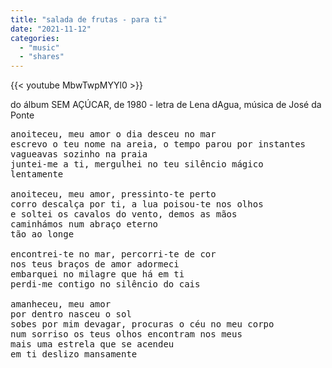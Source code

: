 ```yaml
---
title: "salada de frutas - para ti"
date: "2021-11-12"
categories:
  - "music"
  - "shares"
---
```


{{< youtube MbwTwpMYYl0 >}}

do álbum SEM AÇÚCAR, de 1980 - letra de Lena dAgua, música de José da Ponte

<pre>
anoiteceu, meu amor o dia desceu no mar
escrevo o teu nome na areia, o tempo parou por instantes
vagueavas sozinho na praia
juntei-me a ti, mergulhei no teu silêncio mágico
lentamente

anoiteceu, meu amor, pressinto-te perto
corro descalça por ti, a lua poisou-te nos olhos
e soltei os cavalos do vento, demos as mãos
caminhámos num abraço eterno
tão ao longe

encontrei-te no mar, percorri-te de cor
nos teus braços de amor adormeci
embarquei no milagre que há em ti
perdi-me contigo no silêncio do cais

amanheceu, meu amor
por dentro nasceu o sol
sobes por mim devagar, procuras o céu no meu corpo
num sorriso os teus olhos encontram nos meus
mais uma estrela que se acendeu
em ti deslizo mansamente
</pre>
